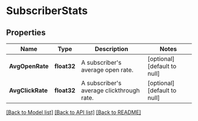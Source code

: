 # SubscriberStats

## Properties
Name | Type | Description | Notes
------------ | ------------- | ------------- | -------------
**AvgOpenRate** | **float32** | A subscriber&#39;s average open rate. | [optional] [default to null]
**AvgClickRate** | **float32** | A subscriber&#39;s average clickthrough rate. | [optional] [default to null]

[[Back to Model list]](../README.md#documentation-for-models) [[Back to API list]](../README.md#documentation-for-api-endpoints) [[Back to README]](../README.md)


